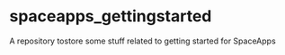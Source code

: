 # spaceapps_gettingstarted
A repository tostore some stuff related to getting started for SpaceApps
